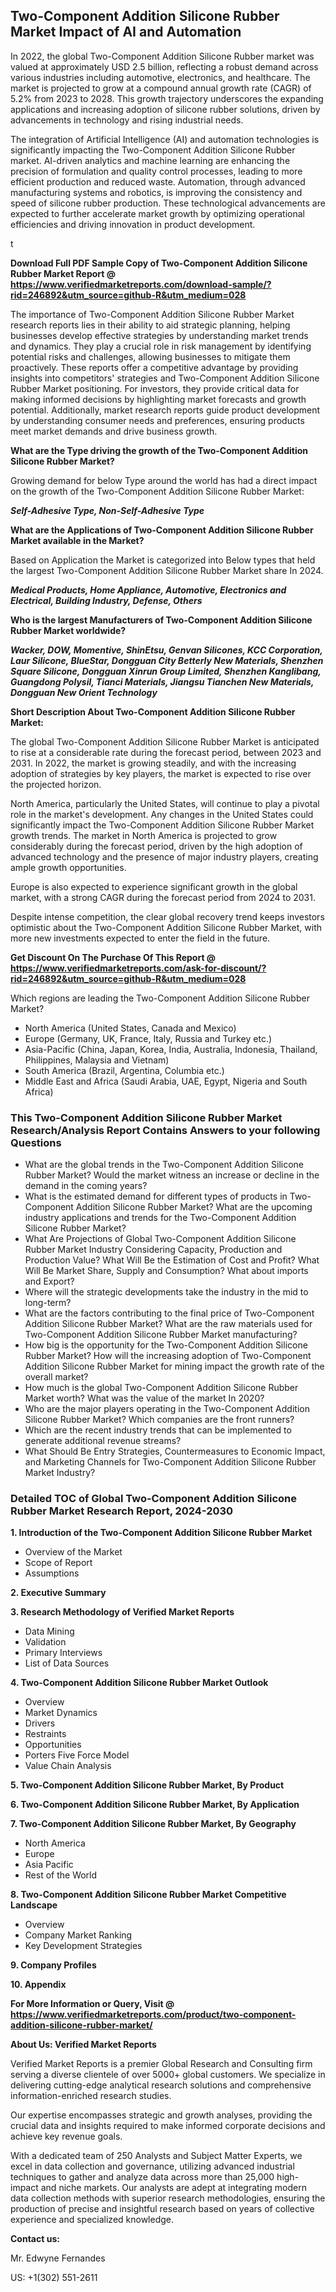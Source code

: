 <h2>Two-Component Addition Silicone Rubber Market Impact of AI and Automation</h2><p>In 2022, the global Two-Component Addition Silicone Rubber market was valued at approximately USD 2.5 billion, reflecting a robust demand across various industries including automotive, electronics, and healthcare. The market is projected to grow at a compound annual growth rate (CAGR) of 5.2% from 2023 to 2028. This growth trajectory underscores the expanding applications and increasing adoption of silicone rubber solutions, driven by advancements in technology and rising industrial needs.</p><p>The integration of Artificial Intelligence (AI) and automation technologies is significantly impacting the Two-Component Addition Silicone Rubber market. AI-driven analytics and machine learning are enhancing the precision of formulation and quality control processes, leading to more efficient production and reduced waste. Automation, through advanced manufacturing systems and robotics, is improving the consistency and speed of silicone rubber production. These technological advancements are expected to further accelerate market growth by optimizing operational efficiencies and driving innovation in product development.</p>t</p><p id="" class=""><strong>Download Full PDF Sample Copy of Two-Component Addition Silicone Rubber Market Report @ <a href="https://www.verifiedmarketreports.com/download-sample/?rid=246892&utm_source=github-R&utm_medium=028" target="_blank">https://www.verifiedmarketreports.com/download-sample/?rid=246892&utm_source=github-R&utm_medium=028</a></strong></p><p>The importance of&nbsp;Two-Component Addition Silicone Rubber Market research reports lies in their ability to aid strategic planning, helping businesses develop effective strategies by understanding market trends and dynamics. They play a crucial role in risk management by identifying potential risks and challenges, allowing businesses to mitigate them proactively. These reports offer a competitive advantage by providing insights into competitors' strategies and Two-Component Addition Silicone Rubber Market positioning. For investors, they provide critical data for making informed decisions by highlighting market forecasts and growth potential. Additionally, market research reports guide product development by understanding consumer needs and preferences, ensuring products meet market demands and drive business growth.</p><p><strong>What are the&nbsp;Type driving the growth of the Two-Component Addition Silicone Rubber Market?</strong></p><p id="" class="">Growing demand for below Type around the world has had a direct impact on the growth of the Two-Component Addition Silicone Rubber Market:</p><em><strong>Self-Adhesive Type, Non-Self-Adhesive Type</strong></em></p><strong>What are the&nbsp;Applications&nbsp;of Two-Component Addition Silicone Rubber Market available in the Market?</strong></p><p id="" class="">Based on Application the Market is categorized into Below types that held the largest Two-Component Addition Silicone Rubber Market share In 2024.</p><em><strong>Medical Products, Home Appliance, Automotive, Electronics and Electrical, Building Industry, Defense, Others</strong></em></p><strong>Who is the largest Manufacturers of Two-Component Addition Silicone Rubber Market worldwide?</strong></p><p><em><strong>Wacker, DOW, Momentive, ShinEtsu, Genvan Silicones, KCC Corporation, Laur Silicone, BlueStar, Dongguan City Betterly New Materials, Shenzhen Square Silicone, Dongguan Xinrun Group Limited, Shenzhen Kanglibang, Guangdong Polysil, Tianci Materials, Jiangsu Tianchen New Materials, Dongguan New Orient Technology</strong></em></p><p id="" class=""><strong>Short Description About Two-Component Addition Silicone Rubber Market:</strong></p><p>The global Two-Component Addition Silicone Rubber Market is anticipated to rise at a considerable rate during the forecast period, between 2023 and 2031. In 2022, the market is growing steadily, and with the increasing adoption of strategies by key players, the market is expected to rise over the projected horizon.</p><p>North America, particularly the United States, will continue to play a pivotal role in the market's development. Any changes in the United States could significantly impact the Two-Component Addition Silicone Rubber Market growth trends. The market in North America is projected to grow considerably during the forecast period, driven by the high adoption of advanced technology and the presence of major industry players, creating ample growth opportunities.</p><p>Europe is also expected to experience significant growth in the global market, with a strong CAGR during the forecast period from 2024 to 2031.</p><p>Despite intense competition, the clear global recovery trend keeps investors optimistic about the Two-Component Addition Silicone Rubber Market, with more new investments expected to enter the field in the future.</p><p id="" class=""><strong>Get Discount On The Purchase Of This Report @ <a href="https://www.verifiedmarketreports.com/ask-for-discount/?rid=246892&utm_source=github-R&utm_medium=028" target="_blank">https://www.verifiedmarketreports.com/ask-for-discount/?rid=246892&utm_source=github-R&utm_medium=028</a></strong></p>Which regions are leading the Two-Component Addition Silicone Rubber Market?</p><ul><li>North America (United States, Canada and Mexico)</li><li>Europe (Germany, UK, France, Italy, Russia and Turkey etc.)</li><li>Asia-Pacific (China, Japan, Korea, India, Australia, Indonesia, Thailand, Philippines, Malaysia and Vietnam)</li><li>South America (Brazil, Argentina, Columbia etc.)</li><li>Middle East and Africa (Saudi Arabia, UAE, Egypt, Nigeria and South Africa)</li></ul><h3 id="" class="">This Two-Component Addition Silicone Rubber Market Research/Analysis Report Contains Answers to your following Questions</h3><ul><li>What are the global trends in the Two-Component Addition Silicone Rubber Market? Would the market witness an increase or decline in the demand in the coming years?</li><li>What is the estimated demand for different types of products in Two-Component Addition Silicone Rubber Market? What are the upcoming industry applications and trends for the Two-Component Addition Silicone Rubber Market?</li><li>What Are Projections of Global Two-Component Addition Silicone Rubber Market Industry Considering Capacity, Production and Production Value? What Will Be the Estimation of Cost and Profit? What Will Be Market Share, Supply and Consumption? What about imports and Export?</li><li>Where will the strategic developments take the industry in the mid to long-term?</li><li>What are the factors contributing to the final price of Two-Component Addition Silicone Rubber Market? What are the raw materials used for Two-Component Addition Silicone Rubber Market manufacturing?</li><li>How big is the opportunity for the Two-Component Addition Silicone Rubber Market? How will the increasing adoption of Two-Component Addition Silicone Rubber Market for mining impact the growth rate of the overall market?</li><li>How much is the global Two-Component Addition Silicone Rubber Market worth? What was the value of the market In 2020?</li><li>Who are the major players operating in the Two-Component Addition Silicone Rubber Market? Which companies are the front runners?</li><li>Which are the recent industry trends that can be implemented to generate additional revenue streams?</li><li>What Should Be Entry Strategies, Countermeasures to Economic Impact, and Marketing Channels for Two-Component Addition Silicone Rubber Market Industry?</li></ul><h3 id="" class="">Detailed TOC of Global Two-Component Addition Silicone Rubber Market Research Report, 2024-2030</h3><p id="" class=""><strong>1. Introduction of the Two-Component Addition Silicone Rubber Market</strong></p><ul><li>Overview of the Market</li><li>Scope of Report</li><li>Assumptions</li></ul><p id="" class=""><strong>2. Executive Summary</strong></p><p id="" class=""><strong>3. Research Methodology of Verified Market Reports</strong></p><ul><li>Data Mining</li><li>Validation</li><li>Primary Interviews</li><li>List of Data Sources</li></ul><p id="" class=""><strong>4. Two-Component Addition Silicone Rubber Market Outlook</strong></p><ul><li>Overview</li><li>Market Dynamics</li><li>Drivers</li><li>Restraints</li><li>Opportunities</li><li>Porters Five Force Model</li><li>Value Chain Analysis</li></ul><p id="" class=""><strong>5. Two-Component Addition Silicone Rubber Market, By Product</strong></p><p id="" class=""><strong>6. Two-Component Addition Silicone Rubber Market, By Application</strong></p><p id="" class=""><strong>7. Two-Component Addition Silicone Rubber Market, By Geography</strong></p><ul><li>North America</li><li>Europe</li><li>Asia Pacific</li><li>Rest of the World</li></ul><p id="" class=""><strong>8. Two-Component Addition Silicone Rubber Market Competitive Landscape</strong></p><ul><li>Overview</li><li>Company Market Ranking</li><li>Key Development Strategies</li></ul><p id="" class=""><strong>9. Company Profiles</strong></p><p id="" class=""><strong>10. Appendix</strong></p><p id="" class=""><strong>For More Information or Query, Visit @ <a href="https://www.verifiedmarketreports.com/product/two-component-addition-silicone-rubber-market/" target="_blank">https://www.verifiedmarketreports.com/product/two-component-addition-silicone-rubber-market/</a></strong></p><p id="" class=""><strong>About Us: Verified Market Reports</strong></p><p id="" class="">Verified Market Reports is a premier Global Research and Consulting firm serving a diverse clientele of over 5000+ global customers. We specialize in delivering cutting-edge analytical research solutions and comprehensive information-enriched research studies.</p><p id="" class="">Our expertise encompasses strategic and growth analyses, providing the crucial data and insights required to make informed corporate decisions and achieve key revenue goals.</p><p id="" class="">With a dedicated team of 250 Analysts and Subject Matter Experts, we excel in data collection and governance, utilizing advanced industrial techniques to gather and analyze data across more than 25,000 high-impact and niche markets. Our analysts are adept at integrating modern data collection methods with superior research methodologies, ensuring the production of precise and insightful research based on years of collective experience and specialized knowledge.</p><p id="" class=""><strong>Contact us:</strong></p><p id="" class="">Mr. Edwyne Fernandes</p><p id="" class="">US: +1(302) 551-2611</p>